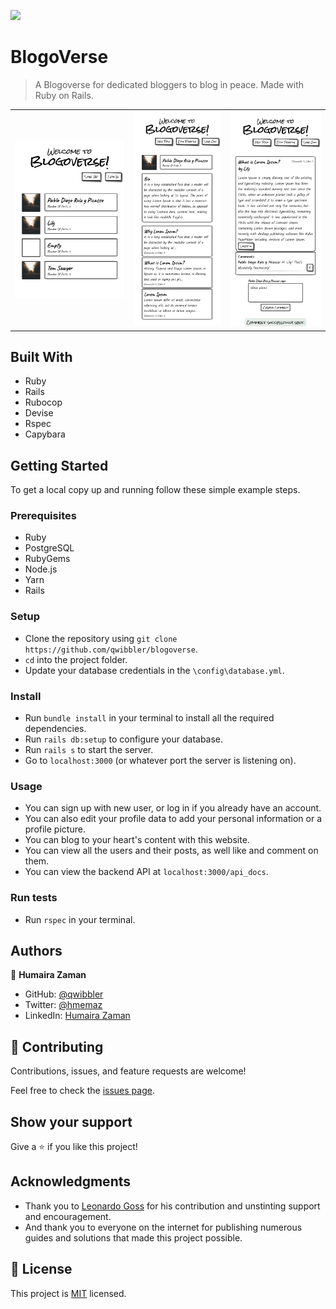 ![](https://img.shields.io/badge/Microverse-blueviolet)

# BlogoVerse

> A Blogoverse for dedicated bloggers to blog in peace. Made with Ruby on Rails.

 |   |   |   |
 | - |:-:| -:|
 |![home_page](./app/assets/images/front.png) | ![home_page](./app/assets/images/user.png) | ![home_page](./app/assets/images/post2.png) |

## Built With

- Ruby
- Rails
- Rubocop
- Devise
- Rspec
- Capybara

## Getting Started

To get a local copy up and running follow these simple example steps.

### Prerequisites
- Ruby
- PostgreSQL
- RubyGems
- Node.js
- Yarn
- Rails
### Setup
- Clone the repository using `git clone https://github.com/qwibbler/blogoverse`.
- `cd` into the project folder.
- Update your database credentials in the `\config\database.yml`.

### Install
- Run `bundle install` in your terminal to install all the required dependencies.
- Run `rails db:setup` to configure your database.
- Run `rails s` to start the server.
- Go to `localhost:3000` (or whatever port the server is listening on).

### Usage
- You can sign up with new user, or log in if you already have an account.
- You can also edit your profile data to add your personal information or a profile picture.
- You can blog to your heart's content with this website.
- You can view all the users and their posts, as well like and comment on them.
- You can view the backend API at `localhost:3000/api_docs`.
### Run tests
- Run `rspec` in your terminal.
<!-- ### Deployment -->

## Authors

👤 **Humaira Zaman**

- GitHub: [@qwibbler](https://github.com/qwibbler)
- Twitter: [@hmemaz](https://twitter.com/hmemaz)
- LinkedIn: [Humaira Zaman](https://www.linkedin.com/in/hmemaz1994/)

## 🤝 Contributing

Contributions, issues, and feature requests are welcome!

Feel free to check the [issues page](../../issues/).

## Show your support

Give a ⭐️ if you like this project!

## Acknowledgments

- Thank you to [Leonardo Goss](https://github.com/leopiresgoss) for his contribution and unstinting support and encouragement.
- And thank you to everyone on the internet for publishing numerous guides and solutions that made this project possible.

## 📝 License

This project is [MIT](./MIT.md) licensed.
